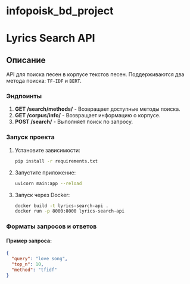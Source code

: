 # infopoisk_bd_project


# Lyrics Search API

## Описание

API для поиска песен в корпусе текстов песен. Поддерживаются два метода поиска: `TF-IDF` и `BERT`.

### Эндпоинты

1. **GET /search/methods/** - Возвращает доступные методы поиска.
2. **GET /corpus/info/** - Возвращает информацию о корпусе.
3. **POST /search/** - Выполняет поиск по запросу.

### Запуск проекта

1. Установите зависимости:

    ```bash
    pip install -r requirements.txt
    ```

2. Запустите приложение:

    ```bash
    uvicorn main:app --reload
    ```

3. Запуск через Docker:

    ```bash
    docker build -t lyrics-search-api .
    docker run -p 8000:8000 lyrics-search-api
    ```

### Форматы запросов и ответов

#### Пример запроса:

```json
{
  "query": "love song",
  "top_n": 10,
  "method": "tfidf"
}
